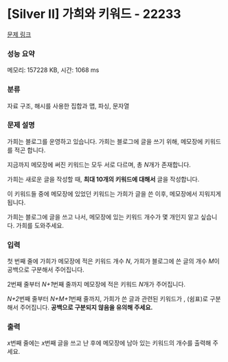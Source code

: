 # [Silver II] 가희와 키워드 - 22233 

[문제 링크](https://www.acmicpc.net/problem/22233) 

### 성능 요약

메모리: 157228 KB, 시간: 1068 ms

### 분류

자료 구조, 해시를 사용한 집합과 맵, 파싱, 문자열

### 문제 설명

<p>가희는 블로그를 운영하고 있습니다. 가희는 블로그에 글을 쓰기 위해, 메모장에 키워드를 적곤 합니다.</p>

<p>지금까지 메모장에 써진 키워드는 모두 서로 다르며, 총 <em>N</em>개가 존재합니다.</p>

<p>가희는 새로운 글을 작성할 때, <strong>최대 10개의 키워드에 대해서</strong> 글을 작성합니다.</p>

<p>이 키워드들 중에 메모장에 있었던 키워드는 가희가 글을 쓴 이후, 메모장에서 지워지게 됩니다.</p>

<p>가희는 블로그에 글을 쓰고 나서, 메모장에 있는 키워드 개수가 몇 개인지 알고 싶습니다. 가희를 도와주세요.</p>

### 입력 

 <p>첫 번째 줄에 가희가 메모장에 적은 키워드 개수 <em>N</em>, 가희가 블로그에 쓴 글의 개수 <em>M</em>이 공백으로 구분해서 주어집니다.</p>

<p>2번째 줄부터 <em>N+1</em>번째 줄까지 메모장에 적은 키워드 <em>N</em>개가 주어집니다.</p>

<p><em>N+2</em>번째 줄부터 <em>N+M+1</em>번째 줄까지, 가희가 쓴 글과 관련된 키워드가 , (쉼표)로 구분해서 주어집니다. <strong>공백으로 구분되지 않음을 유의해 주세요.</strong></p>

### 출력 

 <p><i>x</i>번째 줄에는 <em>x</em>번째 글을 쓰고 난 후에<i> </i>메모장에 남아 있는 키워드의 개수를 출력해 주세요.</p>

